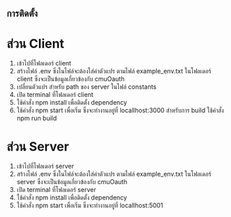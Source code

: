 ## การติดตั้ง
# ส่วน Client
1. เข้าไปที่โฟลเดอร์ client
2. สร้างไฟล์ .env ซึ่งในไฟล์จะต้องใส่ค่าตัวแปร ตามไฟล์ example_env.txt ในโฟลเดอร์ client ซึ่งจะเป็นข้อมูลเกี่ยวข้องกับ cmuOauth
3. เปลี่ยนตัวแปร สำหรับ path ของ server ในไฟล์ constants
4. เปิด terminal ที่โฟลเดอร์ client
5. ใช้คำสั่ง npm install เพื่อติดตั้ง dependency
6. ใช้คำสั่ง npm start เพื่อเริ่ม ซึ่งจะทำงานอยู่ที่ locallhost:3000
สำหรับการ build ใช้คำสั่ง npm run build

# ส่วน Server
1. เข้าไปที่โฟลเดอร์ server
2. สร้างไฟล์ .env ซึ่งในไฟล์จะต้องใส่ค่าตัวแปร ตามไฟล์ example_env.txt ในโฟลเดอร์ server ซึ่งจะเป็นข้อมูลเกี่ยวข้องกับ cmuOauth
3. เปิด terminal ที่โฟลเดอร์ server
4. ใช้คำสั่ง npm install เพื่อติดตั้ง dependency
5. ใช้คำสั่ง npm start เพื่อเริ่ม ซึ่งจะทำงานอยู่ที่ locallhost:5001
